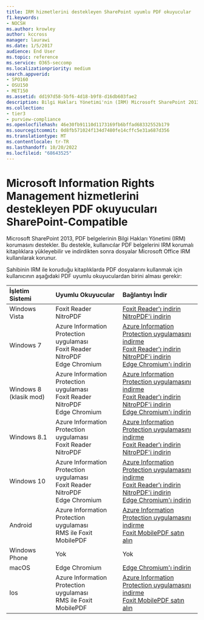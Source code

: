 ```yaml
---
title: IRM hizmetlerini destekleyen SharePoint uyumlu PDF okuyucular
f1.keywords:
- NOCSH
ms.author: krowley
author: kccross
manager: laurawi
ms.date: 1/5/2017
audience: End User
ms.topic: reference
ms.service: O365-seccomp
ms.localizationpriority: medium
search.appverid:
- SPO160
- OSU150
- MET150
ms.assetid: dd197d58-5bf6-4d18-b9f8-d16db603fae2
description: Bilgi Hakları Yönetimi'nin (IRM) Microsoft SharePoint 2013'te IRM korumalı kitaplıklara yüklenen ve bu kitaplıklardan indirilen PDF belgelerini nasıl koruduğu hakkında bilgi edinin.
ms.collection:
- tier3
- purview-compliance
ms.openlocfilehash: 46e30fb91110d1173169fb6bffad68332552b179
ms.sourcegitcommit: 0d8fb571024f134d7480fe14cffc5e31a687d356
ms.translationtype: MT
ms.contentlocale: tr-TR
ms.lasthandoff: 10/20/2022
ms.locfileid: "68643525"
---
```

# <a name="sharepoint-compatible-pdf-readers-that-support-microsoft-information-rights-management-services"></a>Microsoft Information Rights Management hizmetlerini destekleyen PDF okuyucuları SharePoint-Compatible

Microsoft SharePoint 2013, PDF belgelerinin Bilgi Hakları Yönetimi (IRM) korumasını destekler. Bu destekle, kullanıcılar PDF belgelerini IRM korumalı kitaplıklara yükleyebilir ve indirdikten sonra dosyalar Microsoft Office IRM kullanılarak korunur.
  
Sahibinin IRM ile koruduğu kitaplıklarda PDF dosyalarını kullanmak için kullanıcının aşağıdaki PDF uyumlu okuyuculardan birini alması gerekir:
  
| İşletim Sistemi | Uyumlu Okuyucular | Bağlantıyı İndir |
|:-----|:-----|:-----|
|Windows Vista  <br/> |Foxit Reader  <br/> NitroPDF  <br/> |[Foxit Reader'ı indirin](https://go.microsoft.com/fwlink/?linkid=2139326) <br/> [NitroPDF'i indirin](https://go.microsoft.com/fwlink/?linkid=2139327) <br/> |
|Windows 7  <br/> |Azure Information Protection uygulaması  <br/> Foxit Reader  <br/> NitroPDF  <br/> Edge Chromium  <br/>|[Azure Information Protection uygulamasını indirme](https://go.microsoft.com/fwlink/?linkid=837797) <br/> [Foxit Reader'ı indirin](https://go.microsoft.com/fwlink/?linkid=2139326) <br/> [NitroPDF'i indirin](https://go.microsoft.com/fwlink/?linkid=2139327) <br/> [Edge Chromium'ı indirin](https://support.microsoft.com/microsoft-edge/download-the-new-microsoft-edge-based-on-chromium-0f4a3dd7-55df-60f5-739f-00010dba52cf) <br/>|
|Windows 8 (klasik mod)  <br/> |Azure Information Protection uygulaması  <br/> Foxit Reader  <br/> NitroPDF  <br/> Edge Chromium  <br/>|[Azure Information Protection uygulamasını indirme](https://go.microsoft.com/fwlink/?linkid=837797) <br/> [Foxit Reader'ı indirin](https://go.microsoft.com/fwlink/?linkid=2139326) <br/> [NitroPDF'i indirin](https://go.microsoft.com/fwlink/?linkid=2139327) <br/> [Edge Chromium'ı indirin](https://support.microsoft.com/microsoft-edge/download-the-new-microsoft-edge-based-on-chromium-0f4a3dd7-55df-60f5-739f-00010dba52cf) <br/> |
|Windows 8.1  <br/> |Azure Information Protection uygulaması  <br/> Foxit Reader  <br/> NitroPDF  <br/> |[Azure Information Protection uygulamasını indirme](https://go.microsoft.com/fwlink/?linkid=837797) <br/> [Foxit Reader'ı indirin](https://go.microsoft.com/fwlink/?linkid=2139326) <br/> [NitroPDF'i indirin](https://go.microsoft.com/fwlink/?linkid=2139327) <br/> |
|Windows 10  <br/> |Azure Information Protection uygulaması  <br/> Foxit Reader  <br/> NitroPDF  <br/> Edge Chromium  <br/> |[Azure Information Protection uygulamasını indirme](https://go.microsoft.com/fwlink/?linkid=837797) <br/> [Foxit Reader'ı indirin](https://go.microsoft.com/fwlink/?linkid=2139326) <br/> [NitroPDF'i indirin](https://go.microsoft.com/fwlink/?linkid=2139327) <br/> [Edge Chromium'ı indirin](https://support.microsoft.com/microsoft-edge/download-the-new-microsoft-edge-based-on-chromium-0f4a3dd7-55df-60f5-739f-00010dba52cf) <br/> |
|Android  <br/> |Azure Information Protection uygulaması  <br/> RMS ile Foxit MobilePDF  <br/> |[Azure Information Protection uygulamasını indirme](/azure/information-protection/rms-client/protected-pdf-readers#installing-a-protected-pdf-reader-for-mobile-iosandroidc) <br/> [Foxit MobilePDF satın alın](https://play.google.com/store/apps/details?id=com.foxit.mobile.pdf.lite) <br/> |
|Windows Phone  <br/> |Yok  <br/> |Yok  <br/> |
|macOS  <br/> |Edge Chromium  <br/> |[Edge Chromium'ı indirin](https://support.microsoft.com/microsoft-edge/download-the-new-microsoft-edge-based-on-chromium-0f4a3dd7-55df-60f5-739f-00010dba52cf)  <br/> |
|Ios  <br/> |Azure Information Protection uygulaması  <br/> RMS ile Foxit MobilePDF  <br/> |[Azure Information Protection uygulamasını indirme](/azure/information-protection/rms-client/protected-pdf-readers#installing-a-protected-pdf-reader-for-windows-or-mac) <br/> [Foxit MobilePDF satın alın](https://play.google.com/store/apps/details?id=com.foxit.mobile.pdf.lite) <br/> |
